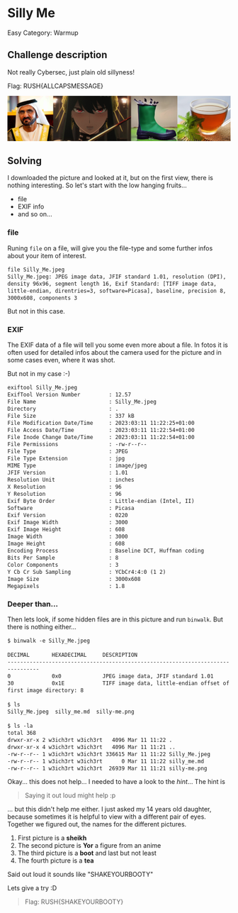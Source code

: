 # Silly Me
Easy
Category: Warmup

## Challenge description

Not really Cybersec, just plain old sillyness!

Flag: RUSH{ALLCAPSMESSAGE}

![Challenge Picture](Silly_Me.jpeg)

## Solving

I downloaded the picture and looked at it, but on the first view, there is nothing interesting.
So let's start with the low hanging fruits... 

- file
- EXIF info
- and so on...

### file

Runing `file` on a file, will give you the file-type and some further infos about your item of interest.
```shell
file Silly_Me.jpeg
Silly_Me.jpeg: JPEG image data, JFIF standard 1.01, resolution (DPI), density 96x96, segment length 16, Exif Standard: [TIFF image data, little-endian, direntries=3, software=Picasa], baseline, precision 8, 3000x608, components 3
```

But not in this case.

### EXIF

The EXIF data of a file will tell you some even more about a file. In fotos it is often used for detailed infos about the camera used for the picture and in some cases even, where it was shot.

But not in my case :-)

```shell
exiftool Silly_Me.jpeg 
ExifTool Version Number         : 12.57
File Name                       : Silly_Me.jpeg
Directory                       : .
File Size                       : 337 kB
File Modification Date/Time     : 2023:03:11 11:22:25+01:00
File Access Date/Time           : 2023:03:11 11:22:54+01:00
File Inode Change Date/Time     : 2023:03:11 11:22:54+01:00
File Permissions                : -rw-r--r--
File Type                       : JPEG
File Type Extension             : jpg
MIME Type                       : image/jpeg
JFIF Version                    : 1.01
Resolution Unit                 : inches
X Resolution                    : 96
Y Resolution                    : 96
Exif Byte Order                 : Little-endian (Intel, II)
Software                        : Picasa
Exif Version                    : 0220
Exif Image Width                : 3000
Exif Image Height               : 608
Image Width                     : 3000
Image Height                    : 608
Encoding Process                : Baseline DCT, Huffman coding
Bits Per Sample                 : 8
Color Components                : 3
Y Cb Cr Sub Sampling            : YCbCr4:4:0 (1 2)
Image Size                      : 3000x608
Megapixels                      : 1.8
```

### Deeper than...

Then lets look, if some hidden files are in this picture and run `binwalk`.
But there is nothing either...

```shell
$ binwalk -e Silly_Me.jpeg

DECIMAL       HEXADECIMAL     DESCRIPTION
--------------------------------------------------------------------------------
0             0x0             JPEG image data, JFIF standard 1.01
30            0x1E            TIFF image data, little-endian offset of first image directory: 8

$ ls
Silly_Me.jpeg  silly_me.md  silly-me.png

$ ls -la
total 368
drwxr-xr-x 2 w3ich3rt w3ich3rt   4096 Mar 11 11:22 .
drwxr-xr-x 4 w3ich3rt w3ich3rt   4096 Mar 11 11:21 ..
-rw-r--r-- 1 w3ich3rt w3ich3rt 336615 Mar 11 11:22 Silly_Me.jpeg
-rw-r--r-- 1 w3ich3rt w3ich3rt      0 Mar 11 11:22 silly_me.md
-rw-r--r-- 1 w3ich3rt w3ich3rt  26939 Mar 11 11:21 silly-me.png
```

Okay... this does not help... I needed to have a look to the *hint*... The hint is

> Saying it out loud might help :p

... but this didn't help me either. I just asked my 14 years old daughter, because sometimes it is helpful to view with a different pair of eyes.
Together we figured out, the names for the different pictures.

1. First picture is a **sheikh**
2. The second picture is **Yor** a figure from an anime
3. The third picture is a **boot** and last but not least
4. The fourth picture is a **tea**

Said out loud it sounds like "SHAKEYOURBOOTY"

Lets give a try :D

> Flag:
> RUSH{SHAKEYOURBOOTY} 